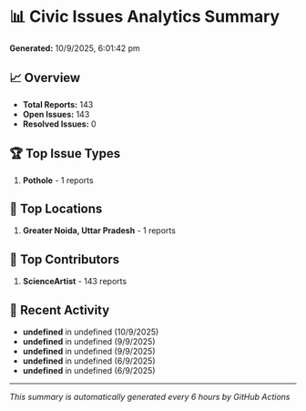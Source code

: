 # 📊 Civic Issues Analytics Summary

**Generated:** 10/9/2025, 6:01:42 pm

## 📈 Overview
- **Total Reports:** 143
- **Open Issues:** 143
- **Resolved Issues:** 0

## 🏆 Top Issue Types
1. **Pothole** - 1 reports

## 📍 Top Locations
1. **Greater Noida, Uttar Pradesh** - 1 reports

## 👥 Top Contributors
1. **ScienceArtist** - 143 reports

## 📅 Recent Activity
- **undefined** in undefined (10/9/2025)
- **undefined** in undefined (9/9/2025)
- **undefined** in undefined (9/9/2025)
- **undefined** in undefined (6/9/2025)
- **undefined** in undefined (6/9/2025)

---
*This summary is automatically generated every 6 hours by GitHub Actions*
